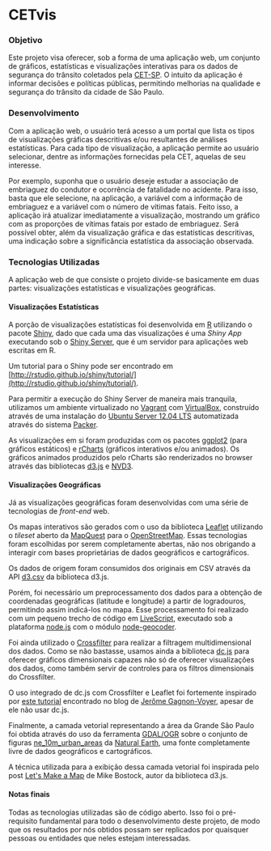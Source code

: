 # CETvis

### Objetivo

Este projeto visa oferecer, sob a forma de uma aplicação web, um conjunto de gráficos, estatísticas e visualizações interativas para os dados de segurança do trânsito coletados pela [CET-SP](http://www.cetsp.com.br). O intuito da aplicação é informar decisões e políticas públicas, permitindo melhorias na qualidade e segurança do trânsito da cidade de São Paulo.


### Desenvolvimento

Com a aplicação web, o usuário terá acesso a um portal que lista os tipos de visualizações gráficas descritivas e/ou resultantes de análises estatísticas. Para cada tipo de visualização, a aplicação permite ao usuário selecionar, dentre as informações fornecidas pela CET, aquelas de seu interesse.

Por exemplo, suponha que o usuário deseje estudar a associação de embriaguez do condutor e ocorrência de fatalidade no acidente. Para isso, basta que ele selecione, na aplicação, a variável com a informação de embriaguez e a variável com o número de vítimas fatais. Feito isso, a aplicação irá atualizar imediatamente a visualização, mostrando um gráfico com as proporções de vítimas fatais por estado de embriaguez. Será possível obter, além da visualização gráfica e das estatísticas descritivas, uma indicação sobre a significância estatística da associação observada.


### Tecnologias Utilizadas

A aplicação web de que consiste o projeto divide-se basicamente em duas partes: visualizações estatísticas e visualizações geográficas.

#### Visualizações Estatísticas

A porção de visualizações estatísticas foi desenvolvida em [R](http://www.r-project.org) utilizando o pacote [Shiny](http://www.rstudio.com/shiny/), dado que cada uma das visualizações é uma *Shiny App* executando sob o [Shiny Server](http://www.rstudio.com/shiny/server/), que é um servidor para aplicações web escritas em R.

Um tutorial para o Shiny pode ser encontrado em [http://rstudio.github.io/shiny/tutorial/](http://rstudio.github.io/shiny/tutorial/).

Para permitir a execução do Shiny Server de maneira mais tranquila, utilizamos um ambiente virtualizado no [Vagrant](http://www.vagrantup.com) com [VirtualBox](https://www.virtualbox.org), construído através de uma instalação do [Ubuntu Server 12.04 LTS](http://www.ubuntu.com/download/server) automatizada através do sistema [Packer](http://www.packer.io).

As visualizações em si foram produzidas com os pacotes [ggplot2](http://ggplot2.org) (para gráficos estáticos) e [rCharts](http://rcharts.io) (gráficos interativos e/ou animados). Os gráficos animados produzidos pelo rCharts são renderizados no browser através das bibliotecas [d3.js](http://d3js.org) e [NVD3](http://nvd3.org).

#### Visualizações Geográficas

Já as visualizações geográficas foram desenvolvidas com uma série de tecnologias de *front-end* web.

Os mapas interativos são gerados com o uso da biblioteca [Leaflet](http://leafletjs.com) utilizando o *tileset* aberto da [MapQuest](http://developer.mapquest.com/web/products/open/map) para o [OpenStreetMap](http://openstreetmap.org). Essas tecnologias foram escolhidas por serem completamente abertas, não nos obrigando a interagir com bases proprietárias de dados geográficos e cartográficos.

Os dados de origem foram consumidos dos originais em CSV através da API [d3.csv](https://github.com/mbostock/d3/wiki/CSV) da biblioteca d3.js.

Porém, foi necessário um preprocessamento dos dados para a obtenção de coordenadas geográficas (latitude e longitude) a partir de logradouros, permitindo assim indicá-los no mapa. Esse processamento foi realizado com um pequeno trecho de código em [LiveScript](http://livescript.net), executado sob a plataforma [node.js](http://nodejs.org) com o módulo [node-geocoder](https://github.com/nchaulet/node-geocoder).

Foi ainda utilizado o [Crossfilter](http://square.github.io/crossfilter/) para realizar a filtragem multidimensional dos dados. Como se não bastasse, usamos ainda a biblioteca [dc.js](http://dc-js.github.io/dc.js/) para oferecer gráficos dimensionais capazes não só de oferecer visualizações dos dados, como também servir de controles para os filtros dimensionais do Crossfilter.

O uso integrado de dc.js com Crossfilter e Leaflet foi fortemente inspirado por [este tutorial](http://jeromegagnonvoyer.wordpress.com/2013/04/17/creating-a-data-visualization-tool-using-d3-js-crossfilter-and-leaflet-js/) encontrado no blog de [Jerôme Gagnon-Voyer](http://jeromegagnonvoyer.wordpress.com), apesar de ele não usar dc.js.

Finalmente, a camada vetorial representando a área da Grande São Paulo foi obtida através do uso da ferramenta [GDAL/OGR](http://www.gdal.org/ogr/) sobre o conjunto de figuras [ne_10m_urban_areas](http://www.naturalearthdata.com/downloads/10m-cultural-vectors/10m-urban-area/) da [Natural Earth](http://www.naturalearthdata.com), uma fonte completamente livre de dados geográficos e cartográficos.

A técnica utilizada para a exibição dessa camada vetorial foi inspirada pelo post [Let's Make a Map](http://bost.ocks.org/mike/map/) de Mike Bostock, autor da biblioteca d3.js.

#### Notas finais

Todas as tecnologias utilizadas são de código aberto. Isso foi o pré-requisito fundamental para todo o desenvolvimento deste projeto, de modo que os resultados por nós obtidos possam ser replicados por quaisquer pessoas ou entidades que neles estejam interessadas.